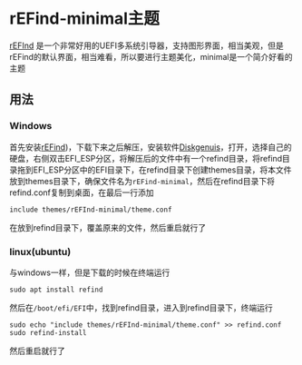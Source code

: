 # rEFind-minimal主题

[rEFInd](https://sourceforge.net/projects/refind/) 是一个非常好用的UEFI多系统引导器，支持图形界面，相当美观，但是rEFind的默认界面，相当难看，所以要进行主题美化，minimal是一个简介好看的主题  
## 用法  
### Windows  
首先安装[rEFind](https://sourceforge.net/projects/refind/))，下载下来之后解压，安装软件[Diskgenuis](https://www.diskgenius.cn/download.php)，打开，选择自己的硬盘，右侧双击EFI_ESP分区，将解压后的文件中有一个refind目录，将refind目录拖到EFI_ESP分区中的EFI目录下，在refind目录下创建themes目录，将本文件放到themes目录下，确保文件名为```rEFind-minimal```，然后在refind目录下将refind.conf复制到桌面，在最后一行添加
```
include themes/rEFInd-minimal/theme.conf
```
在放到refind目录下，覆盖原来的文件，然后重启就行了  
### linux(ubuntu)  
与windows一样，但是下载的时候在终端运行  
```
sudo apt install refind
```
然后在```/boot/efi/EFI```中，找到refind目录，进入到refind目录下，终端运行  
```
sudo echo "include themes/rEFInd-minimal/theme.conf" >> refind.conf
sudo refind-install
```
然后重启就行了
